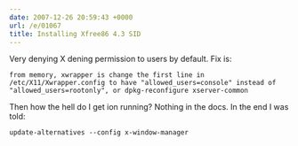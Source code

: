 ```yaml
---
date: 2007-12-26 20:59:43 +0000
url: /e/01067
title: Installing Xfree86 4.3 SID
---
```


Very denying X dening permission to users by default. Fix is:

	from memory, xwrapper is change the first line in /etc/X11/Xwrapper.config to have "allowed_users=console" instead of "allowed_users=rootonly", or dpkg-reconfigure xserver-common
Then how the hell do I get ion running? Nothing in the docs. In the end I was told:

	update-alternatives --config x-window-manager
